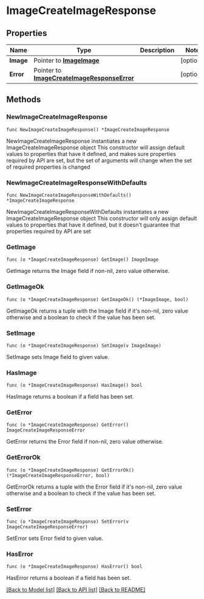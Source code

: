 # ImageCreateImageResponse

## Properties

Name | Type | Description | Notes
------------ | ------------- | ------------- | -------------
**Image** | Pointer to [**ImageImage**](ImageImage.md) |  | [optional] 
**Error** | Pointer to [**ImageCreateImageResponseError**](ImageCreateImageResponseError.md) |  | [optional] 

## Methods

### NewImageCreateImageResponse

`func NewImageCreateImageResponse() *ImageCreateImageResponse`

NewImageCreateImageResponse instantiates a new ImageCreateImageResponse object
This constructor will assign default values to properties that have it defined,
and makes sure properties required by API are set, but the set of arguments
will change when the set of required properties is changed

### NewImageCreateImageResponseWithDefaults

`func NewImageCreateImageResponseWithDefaults() *ImageCreateImageResponse`

NewImageCreateImageResponseWithDefaults instantiates a new ImageCreateImageResponse object
This constructor will only assign default values to properties that have it defined,
but it doesn't guarantee that properties required by API are set

### GetImage

`func (o *ImageCreateImageResponse) GetImage() ImageImage`

GetImage returns the Image field if non-nil, zero value otherwise.

### GetImageOk

`func (o *ImageCreateImageResponse) GetImageOk() (*ImageImage, bool)`

GetImageOk returns a tuple with the Image field if it's non-nil, zero value otherwise
and a boolean to check if the value has been set.

### SetImage

`func (o *ImageCreateImageResponse) SetImage(v ImageImage)`

SetImage sets Image field to given value.

### HasImage

`func (o *ImageCreateImageResponse) HasImage() bool`

HasImage returns a boolean if a field has been set.

### GetError

`func (o *ImageCreateImageResponse) GetError() ImageCreateImageResponseError`

GetError returns the Error field if non-nil, zero value otherwise.

### GetErrorOk

`func (o *ImageCreateImageResponse) GetErrorOk() (*ImageCreateImageResponseError, bool)`

GetErrorOk returns a tuple with the Error field if it's non-nil, zero value otherwise
and a boolean to check if the value has been set.

### SetError

`func (o *ImageCreateImageResponse) SetError(v ImageCreateImageResponseError)`

SetError sets Error field to given value.

### HasError

`func (o *ImageCreateImageResponse) HasError() bool`

HasError returns a boolean if a field has been set.


[[Back to Model list]](../README.md#documentation-for-models) [[Back to API list]](../README.md#documentation-for-api-endpoints) [[Back to README]](../README.md)


